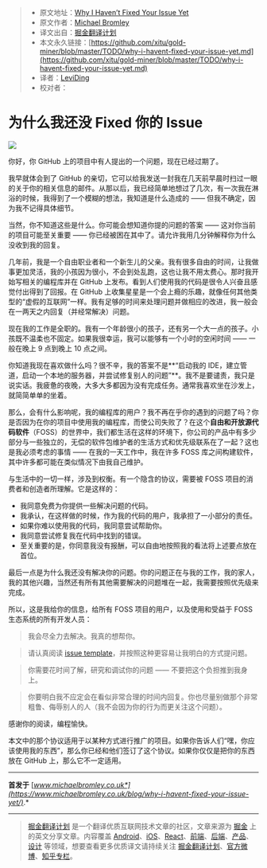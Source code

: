 
  > * 原文地址：[Why I Haven’t Fixed Your Issue Yet](https://medium.com/@michlbrmly/why-i-havent-fixed-your-issue-yet-a24ab4bc0d55)
  > * 原文作者：[Michael Bromley](https://medium.com/@michlbrmly)
  > * 译文出自：[掘金翻译计划](https://github.com/xitu/gold-miner)
  > * 本文永久链接：[https://github.com/xitu/gold-miner/blob/master/TODO/why-i-havent-fixed-your-issue-yet.md](https://github.com/xitu/gold-miner/blob/master/TODO/why-i-havent-fixed-your-issue-yet.md)
  > * 译者：[LeviDing](https://github.com/leviding)
  > * 校对者：

  # 为什么我还没 Fixed 你的 Issue

  ![](https://cdn-images-1.medium.com/max/1600/0*sBJnwQRCh05t-nXu.jpg)

你好，你 GitHub 上的项目中有人提出的一个问题，现在已经过期了。

我早就体会到了 GitHub 的亲切，它可以给我发送一封我在几天前早晨时扫过一眼的关于你的相关信息的邮件。从那以后，我已经简单地想过了几次，有一次我在淋浴的时候，我得到了一个模糊的想法，我知道是什么造成的 —— 但我不确定，因为我不记得具体细节。

当然，你不知道这些是什么。你可能会想知道你提的问题的答案 —— 这对你当前的项目可能至关重要 —— 你已经被困在其中了。请允许我用几分钟解释你为什么没收到我的回复。

几年前，我是一个自由职业者和一个新生儿的父亲。我有很多自由的时间，让我做事更加灵活，我的小孩因为很小，不会到处乱跑，这也让我不用太费心。那时我开始写相关的编程库并在 GitHub 上发布。看到人们使用我的代码是很令人兴奋且感觉付出得到了回报。在 GitHub 上收集星星是一个会上瘾的乐趣，就像任何其他类型的“虚假的互联网”一样。我有足够的时间来处理问题并做相应的改进，我一般会在一两天之内回复（并经常解决）问题。

现在我的工作是全职的。我有一个年龄很小的孩子，还有另一个大一点的孩子。小孩既不温柔也不固定。如果我很幸运，我可以能够有一个小时的空闲时间 —— 一般在晚上 9 点到晚上 10 点之间。

你知道我现在喜欢做什么吗？很不辛，我的答案不是**“启动我的 IDE，建立管道，启动一个本地的服务器，并尝试修复别人的问题”**。我不是要谴责，我只是说实话。我疲惫的夜晚，大多大多都因为没有完成任务。通常我喜欢坐在沙发上，就简简单单的坐着。

那么，会有什么影响呢，我的编程库的用户？我不再在乎你的遇到的问题了吗？你是否因为在你的项目中使用我的编程库，而使公司失败了？在这个**自由和开放源代码软件**（FOSS）的世界中，我们都生活在这样的环境下，你公司的产品中有多少部分与一些独立的，无偿的软件包维护者的生活方式和优先级联系在了一起？这也是我必须考虑的事情 —— 在我的一天工作中，我在许多 FOSS 库之间构建软件，其中许多都可能在类似情况下由我自己维护。

与生活中的一切一样，涉及到权衡。有一个隐含的协议，需要被 FOSS 项目的消费者和创造者所理解。它是这样的：

- 我同意免费为你提供一些解决问题的代码。
- 我承认，在这样做的时候，作为我的代码的用户，我承担了一小部分的责任。
- 如果你难以使用我的代码，我同意尝试帮助你。
- 我同意尝试修复我在代码中找到的错误。
- 至关重要的是，你同意我没有报酬，可以自由地按照我的看法将上述要点放在首位。

最后一点是为什么我还没有解决你的问题。你的问题正在与我的工作，我的家人，我的其他兴趣，当然还有所有其他需要解决的问题堆在一起，我需要按照优先级来完成。

所以，这是我给你的信息，给所有 FOSS 项目的用户，以及使用和受益于 FOSS 生态系统的所有开发人员：

> 我会尽全力去解决。我真的想帮你。

> 请认真阅读 [issue template](https://github.com/michaelbromley/ng2-pagination/blob/master/ISSUE_TEMPLATE.md)，并按照这种更容易让我明白的方式提问题。

> 你需要花时间了解，研究和调试你的问题 —— 不要把这个负担推到我身上。

> 你要明白我不应定会在看似非常合理的时间内回复。你也尽量别做那个非常粗鲁、侮辱别人的人（我不会因为你的行为而更关注这个问题）。

感谢你的阅读，编程愉快。

本文中的那个协议适用于以某种方式进行推广的项目。如果你告诉人们“嘿，你应该使用我的东西”，那么你已经和他们签订了这个协议。如果你仅仅是把你的东西放在 GitHub 上，那么它不一定适用。

---

**首发于** [*www.michaelbromley.co.uk*](https://www.michaelbromley.co.uk/blog/why-i-havent-fixed-your-issue-yet/)*.*


  ---

  > [掘金翻译计划](https://github.com/xitu/gold-miner) 是一个翻译优质互联网技术文章的社区，文章来源为 [掘金](https://juejin.im) 上的英文分享文章。内容覆盖 [Android](https://github.com/xitu/gold-miner#android)、[iOS](https://github.com/xitu/gold-miner#ios)、[React](https://github.com/xitu/gold-miner#react)、[前端](https://github.com/xitu/gold-miner#前端)、[后端](https://github.com/xitu/gold-miner#后端)、[产品](https://github.com/xitu/gold-miner#产品)、[设计](https://github.com/xitu/gold-miner#设计) 等领域，想要查看更多优质译文请持续关注 [掘金翻译计划](https://github.com/xitu/gold-miner)、[官方微博](http://weibo.com/juejinfanyi)、[知乎专栏](https://zhuanlan.zhihu.com/juejinfanyi)。
  
